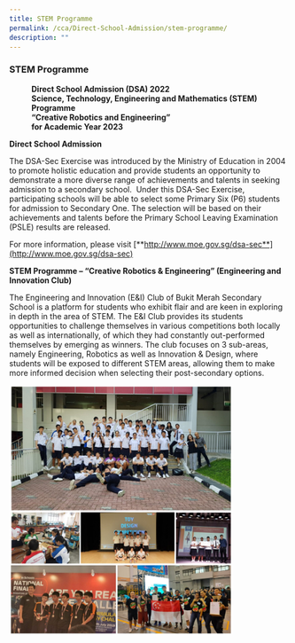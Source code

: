 ```yaml
---
title: STEM Programme
permalink: /cca/Direct-School-Admission/stem-programme/
description: ""
---
```


### STEM Programme

<figure><b>Direct School Admission (DSA) 2022<br>
Science, Technology, Engineering and Mathematics (STEM) Programme<br>
“Creative Robotics and Engineering”<br>
for Academic Year 2023</b></figure>

**Direct School Admission**

The DSA-Sec Exercise was introduced by the Ministry of Education in 2004 to promote holistic education and provide students an opportunity to demonstrate a more diverse range of achievements and talents in seeking admission to a secondary school.  Under this DSA-Sec Exercise, participating schools will be able to select some Primary Six (P6) students for admission to Secondary One. The selection will be based on their achievements and talents before the Primary School Leaving Examination (PSLE) results are released.

For more information, please visit [**http://www.moe.gov.sg/dsa-sec**](http://www.moe.gov.sg/dsa-sec)

**STEM Programme – “Creative Robotics & Engineering” (Engineering and Innovation Club)** 

The Engineering and Innovation (E&I) Club of Bukit Merah Secondary School is a platform for students who exhibit flair and are keen in exploring in depth in the area of STEM. The E&I Club provides its students opportunities to challenge themselves in various competitions both locally as well as internationally, of which they had constantly out-performed themselves by emerging as winners. The club focuses on 3 sub-areas, namely Engineering, Robotics as well as Innovation & Design, where students will be exposed to different STEM areas, allowing them to make more informed decision when selecting their post-secondary options.

<img src="/images/stem.png" style="width:80%">
